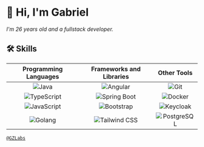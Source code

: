 # 👋 Hi, I'm Gabriel

*I'm 26 years old and a fullstack developer.*

## 🛠️ Skills

| **Programming Languages**                 | **Frameworks and Libraries**         | **Other Tools**                     |
|:-----------------------------------------:|:------------------------------------:|:-----------------------------------:|
| ![Java](https://img.shields.io/badge/Java-%23ED8B00.svg?style=flat&logo=openjdk&logoColor=white) | ![Angular](https://img.shields.io/badge/Angular-DD0031?style=flat&logo=angular&logoColor=white) | ![Git](https://img.shields.io/badge/Git-F05032?style=flat&logo=git&logoColor=white) |
| ![TypeScript](https://img.shields.io/badge/TypeScript-007ACC?style=flat&logo=typescript&logoColor=white) | ![Spring Boot](https://img.shields.io/badge/Spring%20Boot-6DB33F?style=flat&logo=spring-boot&logoColor=white) | ![Docker](https://img.shields.io/badge/Docker-2496ED?style=flat&logo=docker&logoColor=white) |
| ![JavaScript](https://img.shields.io/badge/JavaScript-F7DF1E?style=flat&logo=javascript&logoColor=black) | ![Bootstrap](https://img.shields.io/badge/Bootstrap-7952B3?style=flat&logo=bootstrap&logoColor=white) | ![Keycloak](https://img.shields.io/badge/Keycloak-000000?style=flat&logo=keycloak&logoColor=white) |
| ![Golang](https://img.shields.io/badge/Go-00ADD8?style=flat&logo=go&logoColor=white) | ![Tailwind CSS](https://img.shields.io/badge/Tailwind_CSS-38B2AC?style=flat&logo=tailwind-css&logoColor=white) | ![PostgreSQL](https://img.shields.io/badge/PostgreSQL-336791?style=flat&logo=postgresql&logoColor=white) |

[`@GZLabs`](https://github.com/Gz-Labs)

